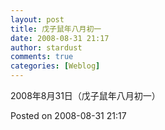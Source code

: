 ```yaml
---
layout: post
title: 戊子鼠年八月初一
date: 2008-08-31 21:17
author: stardust
comments: true
categories: [Weblog]
---
```

2008年8月31日（戊子鼠年八月初一）

Posted on 2008-08-31 21:17
